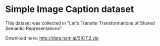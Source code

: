 # Simple Image Caption dataset

This dataset was collected in "Let's Transfer Transformations of Shared Semantic Representations"

Download here: http://data.nam.ai/SIC112.zip
